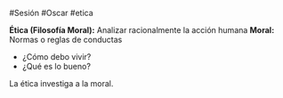 #Sesión #Oscar #etica 

**Ética (Filosofía Moral):**  Analizar racionalmente la acción humana
**Moral:** Normas o reglas de conductas
- ¿Cómo debo vivir?
- ¿Qué es lo bueno?

La ética investiga a la moral. 